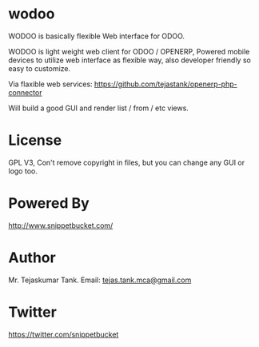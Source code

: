 wodoo
=====

WODOO is basically flexible Web interface for ODOO.

WODOO is light weight web client for ODOO /  OPENERP, Powered mobile devices to utilize web interface as flexible way, also developer friendly so easy to customize.

Via flaxible web services: https://github.com/tejastank/openerp-php-connector

Will build a good GUI and render list / from / etc views.


License 
=======
GPL V3, Con't remove copyright in files, but you can change any GUI or logo too.

Powered By
=========
http://www.snippetbucket.com/

Author
======
Mr. Tejaskumar Tank.
Email: tejas.tank.mca@gmail.com


Twitter 
=======
https://twitter.com/snippetbucket



